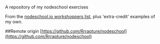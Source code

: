 A repository of my nodeschool exercises

From the [nodeschool.io workshoppers list](http://nodeschool.io/#workshoppers), plus 'extra-credit' examples of my own.

##Remote origin
[https://github.com/Rrrapture/nodeschool](https://github.com/Rrrapture/nodeschool)
